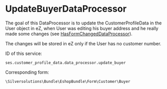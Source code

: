 # UpdateBuyerDataProcessor

The goal of this DataProcessor is to update the CustomerProfileData in the User object in eZ, when User was editing his buyer address and he really made some changes (see [HasFormChangedDataProcessor](hasformchangeddataprocessor.md)).

The changes will be stored in eZ only if the User has no customer number.

ID of this service:

`ses.customer_profile_data.data_processor.update_buyer`

Corresponding form:

`\Silversolutions\Bundle\EshopBundle\Form\Customer\Buyer`
